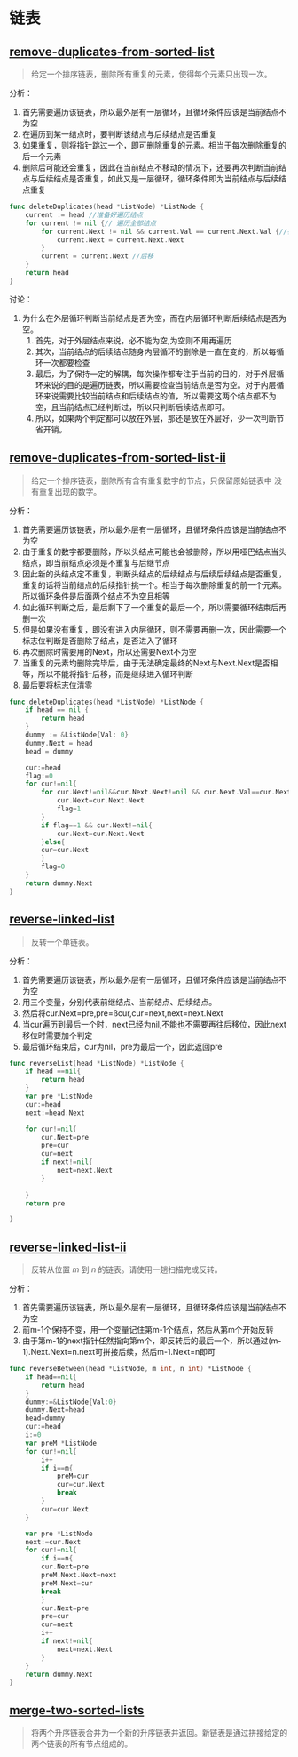 # 链表

## [remove-duplicates-from-sorted-list](https://leetcode-cn.com/problems/remove-duplicates-from-sorted-list/)

> 给定一个排序链表，删除所有重复的元素，使得每个元素只出现一次。

分析：

1. 首先需要遍历该链表，所以最外层有一层循环，且循环条件应该是当前结点不为空
2. 在遍历到某一结点时，要判断该结点与后续结点是否重复
3. 如果重复，则将指针跳过一个，即可删除重复的元素。相当于每次删除重复的后一个元素
4. 删除后可能还会重复，因此在当前结点不移动的情况下，还要再次判断当前结点与后续结点是否重复，如此又是一层循环，循环条件即为当前结点与后续结点重复

```go
func deleteDuplicates(head *ListNode) *ListNode {
    current := head //准备好遍历结点
    for current != nil {// 遍历全部结点
        for current.Next != nil && current.Val == current.Next.Val {//在有后续结点的前提下，循环判断当前结点与后续结点是否重复
            current.Next = current.Next.Next
        }
        current = current.Next //后移
    }
    return head
}
```

讨论：

1. 为什么在外层循环判断当前结点是否为空，而在内层循环判断后续结点是否为空。
   1. 首先，对于外层结点来说，必不能为空,为空则不用再遍历
   2. 其次，当前结点的后续结点随身内层循环的删除是一直在变的，所以每循环一次都要检查
   3. 最后，为了保持一定的解耦，每次操作都专注于当前的目的，对于外层循环来说的目的是遍历链表，所以需要检查当前结点是否为空。对于内层循环来说需要比较当前结点和后续结点的值，所以需要这两个结点都不为空，且当前结点已经判断过，所以只判断后续结点即可。
   4. 所以，如果两个判定都可以放在外层，那还是放在外层好，少一次判断节省开销。

## [remove-duplicates-from-sorted-list-ii](https://leetcode-cn.com/problems/remove-duplicates-from-sorted-list-ii/)

> 给定一个排序链表，删除所有含有重复数字的节点，只保留原始链表中  没有重复出现的数字。

分析：

1. 首先需要遍历该链表，所以最外层有一层循环，且循环条件应该是当前结点不为空
2. 由于重复的数字都要删除，所以头结点可能也会被删除，所以用哑巴结点当头结点，即当前结点必须是不重复与后继节点
3. 因此新的头结点定不重复，判断头结点的后续结点与后续后续结点是否重复，重复的话将当前结点的后续指针挑一个。相当于每次删除重复的前一个元素。所以循环条件是后面两个结点不为空且相等
4. 如此循环判断之后，最后剩下了一个重复的最后一个，所以需要循环结束后再删一次
5. 但是如果没有重复，即没有进入内层循环，则不需要再删一次，因此需要一个标志位判断是否删除了结点，是否进入了循环
6. 再次删除时需要用的Next，所以还需要Next不为空
7. 当重复的元素均删除完毕后，由于无法确定最终的Next与Next.Next是否相等，所以不能将指针后移，而是继续进入循环判断
8. 最后要将标志位清零

```go
func deleteDuplicates(head *ListNode) *ListNode {
    if head == nil {
        return head
    }
    dummy := &ListNode{Val: 0}
    dummy.Next = head
    head = dummy

    cur:=head 
    flag:=0
    for cur!=nil{
        for cur.Next!=nil&&cur.Next.Next!=nil && cur.Next.Val==cur.Next.Next.Val{
            cur.Next=cur.Next.Next
            flag=1
        }
        if flag==1 && cur.Next!=nil{
            cur.Next=cur.Next.Next
        }else{
        cur=cur.Next
        }
        flag=0
    }
    return dummy.Next
}
```

## [reverse-linked-list](https://leetcode-cn.com/problems/reverse-linked-list/)

> 反转一个单链表。

分析：

1. 首先需要遍历该链表，所以最外层有一层循环，且循环条件应该是当前结点不为空
2. 用三个变量，分别代表前继结点、当前结点、后续结点。
3. 然后将cur.Next=pre,pre=ßcur,cur=next,next=next.Next
4. 当cur遍历到最后一个时，next已经为nil,不能也不需要再往后移位，因此next移位时需要加个判定
5. 最后循环结束后，cur为nil，pre为最后一个，因此返回pre

```go
func reverseList(head *ListNode) *ListNode {
    if head ==nil{
        return head
    }
    var pre *ListNode
    cur:=head 
    next:=head.Next

    for cur!=nil{
        cur.Next=pre 
        pre=cur 
        cur=next 
        if next!=nil{
            next=next.Next
        }
        
    }
    return pre

}
```

## [reverse-linked-list-ii](https://leetcode-cn.com/problems/reverse-linked-list-ii/)

> 反转从位置  *m* 到  *n* 的链表。请使用一趟扫描完成反转。

分析：

1. 首先需要遍历该链表，所以最外层有一层循环，且循环条件应该是当前结点不为空
2. 前m-1个保持不变，用一个变量记住第m-1个结点，然后从第m个开始反转
3. 由于第m-1的next指针任然指向第m个，即反转后的最后一个，所以通过(m-1).Next.Next=n.next可拼接后续，然后m-1.Next=n即可

```go
func reverseBetween(head *ListNode, m int, n int) *ListNode {
    if head==nil{
        return head
    }
    dummy:=&ListNode{Val:0}
    dummy.Next=head
    head=dummy
    cur:=head 
    i:=0
    var preM *ListNode
    for cur!=nil{
        i++
        if i==m{
            preM=cur
            cur=cur.Next
            break
        }
        cur=cur.Next
    }

    var pre *ListNode
    next:=cur.Next
    for cur!=nil{
        if i==n{
        cur.Next=pre
        preM.Next.Next=next
        preM.Next=cur
        break
        }
        cur.Next=pre 
        pre=cur 
        cur=next 
        i++
        if next!=nil{
            next=next.Next
        }
    }
    return dummy.Next
}
```

## [merge-two-sorted-lists](https://leetcode-cn.com/problems/merge-two-sorted-lists/)

> 将两个升序链表合并为一个新的升序链表并返回。新链表是通过拼接给定的两个链表的所有节点组成的。

